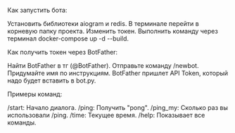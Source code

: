 Как запустить бота:

Установить библиотеки aiogram и redis.
В терминале перейти в корневую папку проекта.
Изменить токен.
Выполнить команду через терминал docker-compose up -d --build.

Как получить токен через BotFather:

Найти BotFather в тг (@BotFather).
Отправьте команду /newbot.
Придумайте имя по инструкциям.
BotFather пришлет API Token, который надо будет вставить в bot.py.

Примеры команд:

/start: Начало диалога.
/ping: Получить "pong".
/ping_my: Сколько раз вы использовали /ping.
/time: Текущее время.
/help: Показывает все команды.
